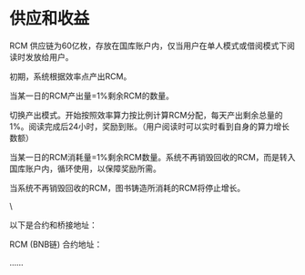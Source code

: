 # 供应和收益

RCM 供应链为60亿枚，存放在国库账户内，仅当用户在单人模式或借阅模式下阅读时发放给用户。

初期，系统根据效率点产出RCM。

当某一日的RCM产出量=1%剩余RCM的数量。

切换产出模式。开始按照效率算力按比例计算RCM分配，每天产出剩余总量的1%。阅读完成后24小时，奖励到账。（用户阅读时可以实时看到自身的算力增长数额）

当某一日的RCM消耗量=1%剩余RCM数量。系统不再销毁回收的RCM，而是转入国库账户内，循环使用，以保障奖励所需。

当系统不再销毁回收的RCM，图书铸造所消耗的RCM将停止增长。

\


​​​以下是合约和桥接地址：

RCM (BNB链) 合约地址：

……
